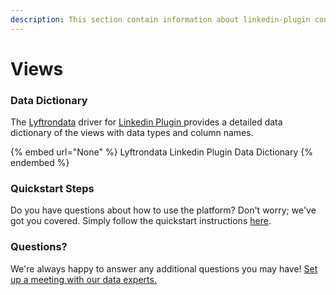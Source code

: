 ```yaml
---
description: This section contain information about linkedin-plugin connector views information
---
```


# Views

### Data Dictionary

The [Lyftrondata](https://www.lyftrondata.com/) driver for [Linkedin Plugin](None/)[ ](https://www.lyftrondata.com/integration/linkedin-plugin/)provides a detailed data dictionary of the views with data types and column names.

{% embed url="None" %}
Lyftrondata Linkedin Plugin Data Dictionary
{% endembed %}

### Quickstart Steps

Do you have questions about how to use the platform? Don't worry; we've got you covered. Simply follow the quickstart instructions [here](../README.md).

### Questions? <a href="#questions" id="questions"></a>

We're always happy to answer any additional questions you may have! [Set up a meeting with our data experts.](https://www.lyftrondata.com/book-a-meeting/)


